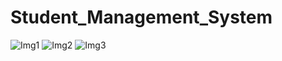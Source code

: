 # Student_Management_System
![Img1](https://github.com/user-attachments/assets/3944ed29-47df-4b32-89a3-916ec55aac62)
![Img2](https://github.com/user-attachments/assets/46481637-d7f2-423c-92cd-c61a220ff0a6)
![Img3](https://github.com/user-attachments/assets/46539cdb-40b7-4cef-9f1a-d0a14a13e59e)
